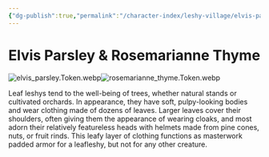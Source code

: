 ```yaml
---
{"dg-publish":true,"permalink":"/character-index/leshy-village/elvis-parsley-and-rosemarianne-thyme/","title":"Elvis Parsley & Rosemarianne Thyme","tags":["JournalEntryPage","Leshy","NPC"]}
---
```


# Elvis Parsley & Rosemarianne Thyme
![elvis_parsley.Token.webp](/img/user/Voidbound%20token%20images/elvis_parsley.Token.webp)![rosemarianne_thyme.Token.webp](/img/user/Voidbound%20token%20images/rosemarianne_thyme.Token.webp)

Leaf leshys tend to the well-being of trees, whether natural stands or cultivated orchards. In appearance, they have soft, pulpy-looking bodies and wear clothing made of dozens of leaves. Larger leaves cover their shoulders, often giving them the appearance of wearing cloaks, and most adorn their relatively featureless heads with helmets made from pine cones, nuts, or fruit rinds. This leafy layer of clothing functions as masterwork padded armor for a leafleshy, but not for any other creature.